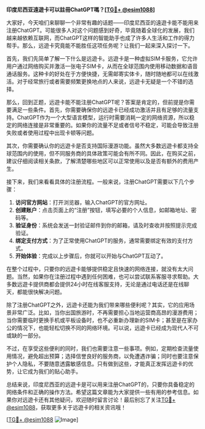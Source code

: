 **印度尼西亚遠遊卡可以註冊ChatGPT嗎？[[TG💪+ @esim1088](https://t.me/s/esim1088)]**

大家好，今天咱们来聊聊一个非常有趣的话题——印度尼西亚的遠遊卡能不能用来注册ChatGPT。可能很多人对这个问题感到好奇，毕竟随着全球化的发展，我们越来越依赖互联网，而ChatGPT这样的智能助手也成了许多人生活和工作的得力帮手。那么，远遊卡究竟能不能胜任这项任务呢？让我们一起来深入探讨一下。

首先，我们先简单了解一下什么是远遊卡。远遊卡是一种虚拟SIM卡服务，它允许用户通过网络购买并激活一张电子SIM卡，从而在全球范围内使用移动数据和语音通话服务。这种卡的好处在于方便快捷，无需邮寄实体卡，随时随地都可以在线激活。对于经常旅行或者需要频繁更换地点的人来说，远遊卡无疑是一个不错的选择。

那么，回到正题，远遊卡能不能注册ChatGPT呢？答案是肯定的，但前提是你需要满足一些条件。首先，你需要确保你的远遊卡已经成功激活并且有足够的流量支持。ChatGPT作为一个大型语言模型，运行时需要消耗一定的网络资源，所以稳定的网络连接是非常重要的。如果你的流量不足或者信号不稳定，可能会导致注册失败或者使用过程中出现卡顿等问题。

其次，你需要确认你的远遊卡是否支持国际漫游功能。虽然大多数远遊卡都支持全球范围内的使用，但不同服务商的具体政策可能会有所不同。因此，在购买之前，建议仔细阅读相关条款，了解清楚哪些地区可以正常使用以及是否有额外的费用产生。

接下来，我们来看看具体的注册流程。一般来说，注册ChatGPT需要以下几个步骤：

1. **访问官方网站**：打开浏览器，输入ChatGPT的官方网址。
2. **创建账户**：点击页面上的“注册”按钮，填写必要的个人信息，如邮箱地址、密码等。
3. **验证身份**：系统会发送一封验证邮件到你的邮箱，请及时查收并按照提示完成验证。
4. **绑定支付方式**：为了正常使用ChatGPT的服务，通常需要绑定有效的支付方式。
5. **开始体验**：完成以上步骤后，你就可以开始与ChatGPT互动了。

在整个过程中，只要你的远遊卡能够提供稳定且快速的网络连接，就没有太大问题。当然，如果你在注册过程中遇到任何困难，也可以尝试联系客服寻求帮助。大多数远遊卡提供商都会提供24小时在线客服支持，无论是通过电话还是在线聊天，都能很快解决问题。

除了注册ChatGPT之外，远遊卡还能为我们带来哪些便利呢？其实，它的应用场景非常广泛。比如，当你出国旅游时，不再需要担心当地运营商高昂的漫游费用；当你需要临时更换手机或平板设备时，也不必重新办理新的SIM卡；甚至是在家办公的情况下，也能轻松切换不同的网络环境。可以说，远遊卡已经成为现代人不可或缺的一部分。

不过，在享受这些便利的同时，我们也需要注意一些事项。例如，定期检查流量使用情况，避免超出预算；选择信誉良好的服务商，以免遭遇诈骗；同时也要注意保护个人隐私，不要随意透露敏感信息。只有做到这些，才能真正发挥远遊卡的优势，让它成为我们的贴心助手。

总结来说，印度尼西亚的远遊卡是可以用来注册ChatGPT的，只要你具备稳定的网络条件和正确的操作方法。希望这篇文章能为大家提供一些有用的参考信息。如果你对远遊卡还有其他疑问，欢迎随时留言讨论！最后别忘了关注[TG💪+ @esim1088](https://t.me/s/esim1088)，获取更多关于远遊卡的相关资讯哦！

[[TG💪+ @esim1088](https://t.me/s/esim1088) ![Image](https://i.postimg.cc/4NQfJmqS/Snipaste-2025-05-13-00-14-12.png)]